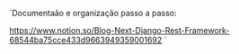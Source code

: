 `Documentaão e organização passo a passo:

https://www.notion.so/Blog-Next-Django-Rest-Framework-68544ba75cce433d9663949359001692
`

